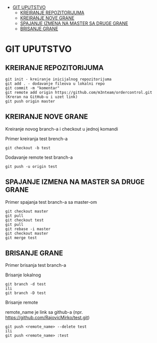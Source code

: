 - [GIT UPUTSTVO](#git-uputstvo)
  - [KREIRANJE REPOZITORIJUMA](#kreiranje-repozitorijuma)
  - [KREIRANJE NOVE GRANE](#kreiranje-nove-grane)
  - [SPAJANJE IZMENA NA MASTER SA DRUGE GRANE](#spajanje-izmena-na-master-sa-druge-grane)
  - [BRISANJE GRANE](#brisanje-grane)

# GIT UPUTSTVO

## KREIRANJE REPOZITORIJUMA
```
git init - kreiranje inicijalnog repozitorijuma
git add . - dodavanje fileova u lokalni repo
git commit -m "komentar"
git remote add origin https://github.com/m3nteam/ordercontrol.git (Kreran na GitHub-u i uzet link)
git push origin master
```

## KREIRANJE NOVE GRANE
Kreiranje novog branch-a i checkout u jednoj komandi

Primer kreiranja test brench-a
```
git checkout -b test
```
Dodavanje remote test branch-a
```
git push -u origin test
```

## SPAJANJE IZMENA NA MASTER SA DRUGE GRANE
Primer spajanja test branch-a sa master-om
```
git checkout master
git pull
git checkout test
git pull
git rebase -i master
git checkout master
git merge test
```

## BRISANJE GRANE
Primer brisanja test branch-a

Brisanje lokalnog
```
git branch -d test
ili
git branch -D test
```
Brisanje remote

remote_name je link sa github-a (npr. https://github.com/RajovicMirko/test.git)
```
git push <remote_name> --delete test
ili
git push <remote_name> :test
```
